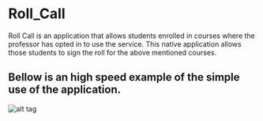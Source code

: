 # Roll_Call
Roll Call is an application that allows students enrolled in courses where the professor has opted in to use the service.
This native application allows those students to sign the roll for the above mentioned courses.

## Bellow is an high speed example of the simple use of the application.
![alt tag](https://docs.google.com/uc?export=download&id=0BzT8Z6UzZ4zmUEhzWkQ5b0xHZE0)
